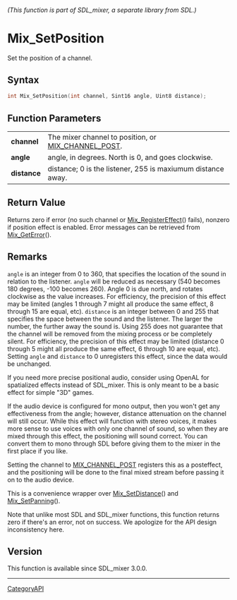 ###### (This function is part of SDL_mixer, a separate library from SDL.)
# Mix_SetPosition

Set the position of a channel.

## Syntax

```c
int Mix_SetPosition(int channel, Sint16 angle, Uint8 distance);

```

## Function Parameters

|                  |                                                                         |
| ---------------- | ----------------------------------------------------------------------- |
| **channel**      | The mixer channel to position, or [MIX_CHANNEL_POST](MIX_CHANNEL_POST.md). |
| **angle**        | angle, in degrees. North is 0, and goes clockwise.                      |
| **distance**     | distance; 0 is the listener, 255 is maxiumum distance away.             |

## Return Value

Returns zero if error (no such channel or
[Mix_RegisterEffect](Mix_RegisterEffect.md)() fails), nonzero if position
effect is enabled. Error messages can be retrieved from
[Mix_GetError](Mix_GetError.md)().

## Remarks

`angle` is an integer from 0 to 360, that specifies the location of the
sound in relation to the listener. `angle` will be reduced as necessary
(540 becomes 180 degrees, -100 becomes 260). Angle 0 is due north, and
rotates clockwise as the value increases. For efficiency, the precision of
this effect may be limited (angles 1 through 7 might all produce the same
effect, 8 through 15 are equal, etc). `distance` is an integer between 0
and 255 that specifies the space between the sound and the listener. The
larger the number, the further away the sound is. Using 255 does not
guarantee that the channel will be removed from the mixing process or be
completely silent. For efficiency, the precision of this effect may be
limited (distance 0 through 5 might all produce the same effect, 6 through
10 are equal, etc). Setting `angle` and `distance` to 0 unregisters this
effect, since the data would be unchanged.

If you need more precise positional audio, consider using OpenAL for
spatialized effects instead of SDL_mixer. This is only meant to be a basic
effect for simple "3D" games.

If the audio device is configured for mono output, then you won't get any
effectiveness from the angle; however, distance attenuation on the channel
will still occur. While this effect will function with stereo voices, it
makes more sense to use voices with only one channel of sound, so when they
are mixed through this effect, the positioning will sound correct. You can
convert them to mono through SDL before giving them to the mixer in the
first place if you like.

Setting the channel to [MIX_CHANNEL_POST](MIX_CHANNEL_POST.md) registers this
as a posteffect, and the positioning will be done to the final mixed stream
before passing it on to the audio device.

This is a convenience wrapper over [Mix_SetDistance](Mix_SetDistance.md)() and
[Mix_SetPanning](Mix_SetPanning.md)().

Note that unlike most SDL and SDL_mixer functions, this function returns
zero if there's an error, not on success. We apologize for the API design
inconsistency here.

## Version

This function is available since SDL_mixer 3.0.0.

----
[CategoryAPI](CategoryAPI.md)
